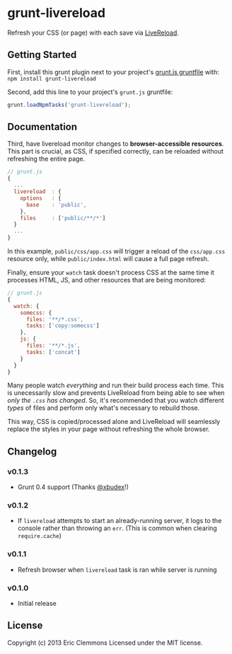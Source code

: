 # grunt-livereload

Refresh your CSS (or page) with each save via [LiveReload][1].


## Getting Started

First, install this grunt plugin next to your project's [grunt.js gruntfile][getting_started] with: `npm install grunt-livereload`

Second, add this line to your project's `grunt.js` gruntfile:

```javascript
grunt.loadNpmTasks('grunt-livereload');
```


## Documentation

Third, have livereload monitor changes to **browser-accessible resources**.
This part is crucial, as CSS, if specified correctly, can be reloaded without
refreshing the entire page.

```javascript
// grunt.js
{
  ...
  livereload  : {
    options   : {
      base    : 'public',
    },
    files     : ['public/**/*']
  }
  ...
}
```

In this example, `public/css/app.css` will trigger a reload of the `css/app.css` resource only,
while `public/index.html` will cause a full page refresh.

Finally, ensure your `watch` task doesn't process CSS at the same time it
processes HTML, JS, and other resources that are being monitored:

```javascript
// grunt.js
{
  watch: {
    somecss: {
      files: '**/*.css',
      tasks: ['copy:somecss']
    },
    js: {
      files: '**/*.js',
      tasks: ['concat']
    }
  }
}
```

Many people watch *everything* and run their build process each time.  This
is unecessarily slow and prevents LiveReload from being able to see when
*only the `.css` has changed*.  So, it's recommended that you watch different
*types* of files and perform only what's necessary to rebuild those.

This way, CSS is copied/processed alone and LiveReload will seamlessly replace
the styles in your page without refreshing the whole browser.

[grunt]: http://gruntjs.com/
[getting_started]: https://github.com/gruntjs/grunt/blob/master/docs/getting_started.md


## Changelog

### v0.1.3

- Grunt 0.4 support (Thanks [@xbudex](https://github.com/ericclemmons/grunt-livereload/pull/2)!)


### v0.1.2

- If `livereload` attempts to start an already-running server, it logs
  to the console rather than throwing an `err`.  (This is common when
  clearing `require.cache`)

### v0.1.1

- Refresh browser when `livereload` task is ran while server is running

### v0.1.0

- Initial release


## License

Copyright (c) 2013 Eric Clemmons
Licensed under the MIT license.


[1]: http://feedback.livereload.com/knowledgebase/articles/86242-how-do-i-install-and-use-the-browser-extensions-
